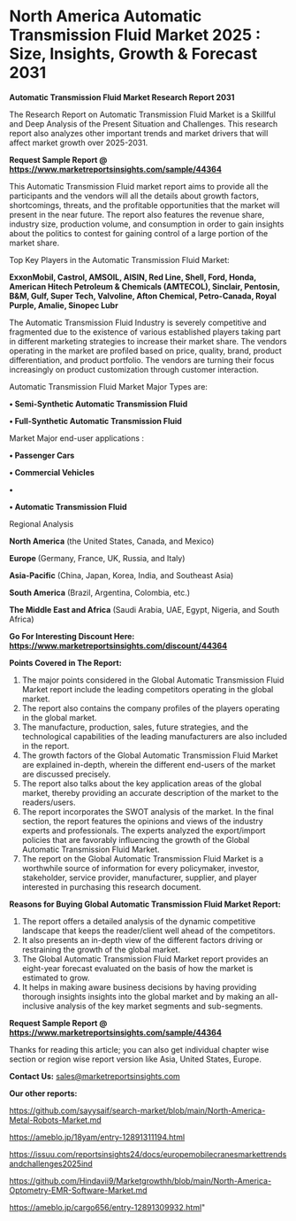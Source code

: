 # North America Automatic Transmission Fluid Market 2025 : Size, Insights, Growth & Forecast 2031

<strong>Automatic Transmission Fluid Market Research Report 2031</strong>

The Research Report on Automatic Transmission Fluid Market is a Skillful and Deep Analysis of the Present Situation and Challenges. This research report also analyzes other important trends and market drivers that will affect market growth over 2025-2031.

<strong>Request Sample Report @ <a href=https://www.marketreportsinsights.com/sample/44364>https://www.marketreportsinsights.com/sample/44364</a></strong>

This Automatic Transmission Fluid market report aims to provide all the participants and the vendors will all the details about growth factors, shortcomings, threats, and the profitable opportunities that the market will present in the near future. The report also features the revenue share, industry size, production volume, and consumption in order to gain insights about the politics to contest for gaining control of a large portion of the market share.

Top Key Players in the Automatic Transmission Fluid Market:

<strong>ExxonMobil, Castrol, AMSOIL, AISIN, Red Line, Shell, Ford, Honda, American Hitech Petroleum & Chemicals (AMTECOL), Sinclair, Pentosin, B&M, Gulf, Super Tech, Valvoline, Afton Chemical, Petro-Canada, Royal Purple, Amalie, Sinopec Lubr</strong>

The Automatic Transmission Fluid Industry is severely competitive and fragmented due to the existence of various established players taking part in different marketing strategies to increase their market share. The vendors operating in the market are profiled based on price, quality, brand, product differentiation, and product portfolio. The vendors are turning their focus increasingly on product customization through customer interaction.

Automatic Transmission Fluid Market Major Types are:

<strong>•  Semi-Synthetic Automatic Transmission Fluid

•  Full-Synthetic Automatic Transmission Fluid</strong>

Market Major end-user applications :

<strong>•  Passenger Cars

•  Commercial Vehicles

•  

•  Automatic Transmission Fluid</strong>

Regional Analysis

</u><strong><b>North America</b></strong> (the United States, Canada, and Mexico)

<strong><b>Europe </b></strong>(Germany, France, UK, Russia, and Italy)

<strong><b>Asia-Pacific</b></strong> (China, Japan, Korea, India, and Southeast Asia)

<strong><b>South America</b></strong> (Brazil, Argentina, Colombia, etc.)

<strong><b>The Middle East and Africa</b></strong> (Saudi Arabia, UAE, Egypt, Nigeria, and South Africa)

<strong>Go For Interesting Discount Here: <a href=https://www.marketreportsinsights.com/discount/44364>https://www.marketreportsinsights.com/discount/44364</a></strong>

<strong>Points Covered in The Report:</strong>
<ol>
  <li>The major points considered in the Global Automatic Transmission Fluid Market report include the leading competitors operating in the global market.</li>
  <li>The report also contains the company profiles of the players operating in the global market.</li>
  <li>The manufacture, production, sales, future strategies, and the technological capabilities of the leading manufacturers are also included in the report.</li>
  <li>The growth factors of the Global Automatic Transmission Fluid Market are explained in-depth, wherein the different end-users of the market are discussed precisely.</li>
  <li>The report also talks about the key application areas of the global market, thereby providing an accurate description of the market to the readers/users.</li>
  <li>The report incorporates the SWOT analysis of the market. In the final section, the report features the opinions and views of the industry experts and professionals. The experts analyzed the export/import policies that are favorably influencing the growth of the Global Automatic Transmission Fluid Market.</li>
  <li>The report on the Global Automatic Transmission Fluid Market is a worthwhile source of information for every policymaker, investor, stakeholder, service provider, manufacturer, supplier, and player interested in purchasing this research document.</li>
</ol>
<strong>Reasons for Buying Global Automatic Transmission Fluid Market Report:</strong>

<ol>
  <li>The report offers a detailed analysis of the dynamic competitive landscape that keeps the reader/client well ahead of the competitors.</li>
  <li>It also presents an in-depth view of the different factors driving or restraining the growth of the global market.</li>
  <li>The Global Automatic Transmission Fluid Market report provides an eight-year forecast evaluated on the basis of how the market is estimated to grow.</li>
  <li>It helps in making aware business decisions by having providing thorough insights insights into the global market and by making an all-inclusive analysis of the key market segments and sub-segments.</li>
</ol>
<strong>Request Sample Report @ <a href=https://www.marketreportsinsights.com/sample/44364>https://www.marketreportsinsights.com/sample/44364</a></strong>


Thanks for reading this article; you can also get individual chapter wise section or region wise report version like Asia, United States, Europe.

<strong>Contact Us:</strong>
sales@marketreportsinsights.com

<strong>Our other reports:</strong>

<a href=https://github.com/sayysaif/search-market/blob/main/North-America-Metal-Robots-Market.md>https://github.com/sayysaif/search-market/blob/main/North-America-Metal-Robots-Market.md</a>

<a href=https://ameblo.jp/18yam/entry-12891311194.html>https://ameblo.jp/18yam/entry-12891311194.html</a>

<a href=https://issuu.com/reportsinsights24/docs/europemobilecranesmarkettrendsandchallenges2025ind>https://issuu.com/reportsinsights24/docs/europemobilecranesmarkettrendsandchallenges2025ind</a>

<a href=https://github.com/Hindavii9/Marketgrowthh/blob/main/North-America-Optometry-EMR-Software-Market.md>https://github.com/Hindavii9/Marketgrowthh/blob/main/North-America-Optometry-EMR-Software-Market.md</a>

<a href=https://ameblo.jp/cargo656/entry-12891309932.html>https://ameblo.jp/cargo656/entry-12891309932.html</a>"
